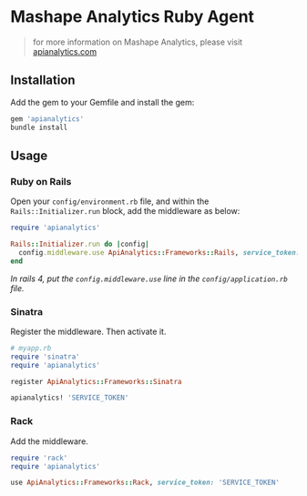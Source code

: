 # Mashape Analytics Ruby Agent

> for more information on Mashape Analytics, please visit [apianalytics.com](https://www.apianalytics.com)

## Installation

Add the gem to your Gemfile and install the gem:

```sh
gem 'apianalytics'
bundle install
```

## Usage

### Ruby on Rails

Open your `config/environment.rb` file, and within the `Rails::Initializer.run` block, add the middleware as below:

```ruby
require 'apianalytics'

Rails::Initializer.run do |config|
  config.middleware.use ApiAnalytics::Frameworks::Rails, service_token: 'SERVICE_TOKEN'
end
```

*In rails 4, put the `config.middleware.use` line in the `config/application.rb` file.*

### Sinatra

Register the middleware. Then activate it.

```ruby
# myapp.rb
require 'sinatra'
require 'apianalytics'

register ApiAnalytics::Frameworks::Sinatra

apianalytics! 'SERVICE_TOKEN'
```


### Rack

Add the middleware.

```ruby
require 'rack'
require 'apianalytics'

use ApiAnalytics::Frameworks::Rack, service_token: 'SERVICE_TOKEN'
```
